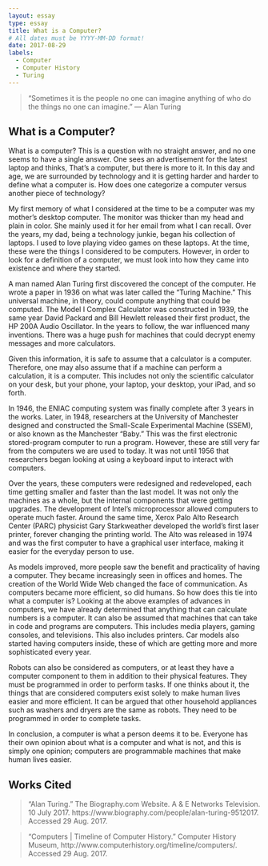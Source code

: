 ```yaml
---
layout: essay
type: essay
title: What is a Computer?
# All dates must be YYYY-MM-DD format!
date: 2017-08-29
labels:
  - Computer
  - Computer History
  - Turing
---
```


<blockquote>“Sometimes it is the people no one can imagine anything of who do the things no one can imagine.” 
― Alan Turing</blockquote>

## What is a Computer?

What is a computer?  This is a question with no straight answer, and no one seems to have a single answer.  One sees an advertisement for the latest laptop and thinks, That’s a computer, but there is more to it.  In this day and age, we are surrounded by technology and it is getting harder and harder to define what a computer is.  How does one categorize a computer versus another piece of technology?

My first memory of what I considered at the time to be a computer was my mother’s desktop computer.  The monitor was thicker than my head and plain in color.  She mainly used it for her email from what I can recall.  Over the years, my dad, being a technology junkie, began his collection of laptops.  I used to love playing video games on these laptops.  At the time, these were the things I considered to be computers.  However, in order to look for a definition of a computer, we must look into how they came into existence and where they started.

A man named Alan Turing first discovered the concept of the computer.  He wrote a paper in 1936 on what was later called the “Turing Machine.”  This universal machine, in theory, could compute anything that could be computed.  The Model I Complex Calculator was constructed in 1939, the same year David Packard and Bill Hewlett released their first product, the HP 200A Audio Oscillator.  In the years to follow, the war influenced many inventions.  There was a huge push for machines that could decrypt enemy messages and more calculators.  

Given this information, it is safe to assume that a calculator is a computer.  Therefore, one may also assume that if a machine can perform a calculation, it is a computer.  This includes not only the scientific calculator on your desk, but your phone, your laptop, your desktop, your iPad, and so forth.  

In 1946, the ENIAC computing system was finally complete after 3 years in the works.  Later, in 1948, researchers at the University of Manchester designed and constructed the Small-Scale Experimental Machine (SSEM), or also known as the Manchester “Baby.”  This was the first electronic stored-program computer to run a program.  However, these are still very far from the computers we are used to today.  It was not until 1956 that researchers began looking at using a keyboard input to interact with computers.  

Over the years, these computers were redesigned and redeveloped, each time getting smaller and faster than the last model.  It was not only the machines as a whole, but the internal components that were getting upgrades. The development of Intel’s microprocessor allowed computers to operate much faster.  Around the same time, Xerox Palo Alto Research Center (PARC) physicist Gary Starkweather developed the world’s first laser printer, forever changing the printing world.  The Alto was released in 1974 and was the first computer to have a graphical user interface, making it easier for the everyday person to use.  

As models improved, more people saw the benefit and practicality of having a computer.  They became increasingly seen in offices and homes.  The creation of the World Wide Web changed the face of communication.  As computers became more efficient, so did humans.  So how does this tie into what a computer is?  Looking at the above examples of advances in computers, we have already determined that anything that can calculate numbers is a computer.  It can also be assumed that machines that can take in code and programs are computers.  This includes media players, gaming consoles, and televisions.  This also includes printers.  Car models also started having computers inside, these of which are getting more and more sophisticated every year.  

Robots can also be considered as computers, or at least they have a computer component to them in addition to their physical features.  They must be programmed in order to perform tasks.  If one thinks about it, the things that are considered computers exist solely to make human lives easier and more efficient.  It can be argued that other household appliances such as washers and dryers are the same as robots.  They need to be programmed in order to complete tasks.  

In conclusion, a computer is what a person deems it to be.  Everyone has their own opinion about what is a computer and what is not, and this is simply one opinion; computers are programmable machines that make human lives easier.  

## Works Cited
<blockquote>“Alan Turing.” The Biography.com Website. A & E Networks Television. 10 July 2017. 
https://www.biography.com/people/alan-turing-9512017. Accessed 29 Aug. 2017.</blockquote>
<blockquote>“Computers | Timeline of Computer History.” Computer History Museum, 
http://www.computerhistory.org/timeline/computers/. Accessed 29 Aug. 2017.</blockquote>

